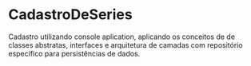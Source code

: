 # CadastroDeSeries

Cadastro utilizando console aplication, aplicando os conceitos de de classes abstratas, interfaces e arquitetura de camadas com repositório específico para persistências de dados.
